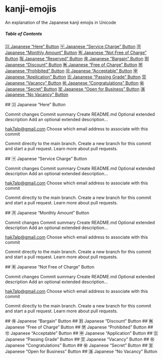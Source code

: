 # kanji-emojis
An explanation of the Japanese kanji emojis in Unicode


##### Table of Contents  
[🈁 Japanese “Here” Button](#here)
[🈂️ Japanese “Service Charge” Button](#service-charge)
[🈷️ Japanese “Monthly Amount” Button](#monthly-amount)
[🈶 Japanese “Not Free of Charge” Button](#not-free-of-charge)
[🈯 Japanese “Reserved” Button](#reserved)
[🉐 Japanese “Bargain” Button](#bargain)
[🈹 Japanese “Discount” Button](#discount)
[🈚 Japanese “Free of Charge” Button](#free-of-charge)
[🈲 Japanese “Prohibited” Button](#prohibited)
[🉑 Japanese “Acceptable” Button](#acceptable)
[🈸 Japanese “Application” Button](#application)
[🈴 Japanese “Passing Grade” Button](#passing-grade)
[🈳 Japanese “Vacancy” Button](#vacancy)
[㊗️ Japanese “Congratulations” Button](#congratulations)
[㊙️ Japanese “Secret” Button](#secret)
[🈺 Japanese “Open for Business” Button](#open-for-business)
[🈵 Japanese “No Vacancy” Button](#no-vacancy)

<a name="here"/>
## 🈁 Japanese “Here” Button

Commit changes
Commit summary
Create README.md
Optional extended description
Add an optional extended description…

hak7alp@gmail.com
Choose which email address to associate with this commit

 Commit directly to the main branch.
 Create a new branch for this commit and start a pull request. Learn more about pull requests.
 

<a name="service-charge"/>
## 🈂️ Japanese “Service Charge” Button

Commit changes
Commit summary
Create README.md
Optional extended description
Add an optional extended description…

hak7alp@gmail.com
Choose which email address to associate with this commit

 Commit directly to the main branch.
 Create a new branch for this commit and start a pull request. Learn more about pull requests.
 

<a name="monthly-amount"/>
## 🈷️ Japanese “Monthly Amount” Button

Commit changes
Commit summary
Create README.md
Optional extended description
Add an optional extended description…

hak7alp@gmail.com
Choose which email address to associate with this commit

 Commit directly to the main branch.
 Create a new branch for this commit and start a pull request. Learn more about pull requests.
 

<a name="not-free-of-charge"/>
## 🈶 Japanese “Not Free of Charge” Button

Commit changes
Commit summary
Create README.md
Optional extended description
Add an optional extended description…

hak7alp@gmail.com
Choose which email address to associate with this commit

 Commit directly to the main branch.
 Create a new branch for this commit and start a pull request. Learn more about pull requests.
 

<a name="bargain"/>
## 🉐 Japanese “Bargain” Button

<a name="discount"/>
## 🈹 Japanese “Discount” Button

<a name="free-of-charge"/>
## 🈚 Japanese “Free of Charge” Button

<a name="prohibited"/>
## 🈲 Japanese “Prohibited” Button

<a name="acceptable"/>
## 🉑 Japanese “Acceptable” Button

<a name="application"/>
## 🈸 Japanese “Application” Button

<a name="passing-grade"/>
## 🈴 Japanese “Passing Grade” Button

<a name="vacancy"/>
## 🈳 Japanese “Vacancy” Button

<a name="congratulations"/>
## ㊗️ Japanese “Congratulations” Button

<a name="secret"/>
## ㊙️ Japanese “Secret” Button

<a name="open-for-business"/>
## 🈺 Japanese “Open for Business” Button

<a name="no-vacancy"/>
## 🈵 Japanese “No Vacancy” Button
